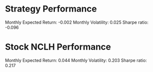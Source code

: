 # Strategy Performance
Monthly Expected Return: -0.002
Monthly Volatility: 0.025
Sharpe ratio: -0.096
# Stock NCLH Performance
Monthly Expected Return: 0.044
Monthly Volatility: 0.203
Sharpe ratio: 0.217
